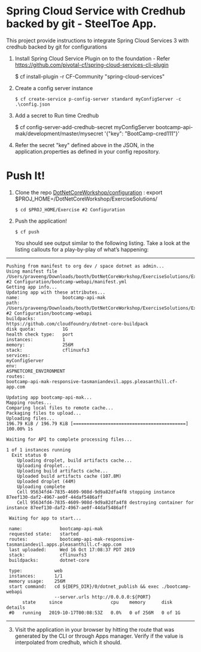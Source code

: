 Spring Cloud Service with Credhub backed by git - SteelToe App.
======================

This project provide instructions to integrate Spring Cloud Services 3 with credhub backed by git for configurations


1. Install Spring Cloud Service Plugin on to the foundation - Refer https://github.com/pivotal-cf/spring-cloud-services-cli-plugin

      $ cf install-plugin -r CF-Community "spring-cloud-services"

2. Create a config server instance

       $ cf create-service p-config-server standard myConfigServer -c .\config.json

3. Add a secret to Run time Credhub

      $ cf config-server-add-credhub-secret myConfigServer bootcamp-api-mak/development/master/mysecret '{"key": "BootCamp-cred111"}'

4. Refer the secret "key" defined above in the JSON, in the application.properties as defined in your config repository.


Push It!
========

1.  Clone the repo  [DotNetCoreWorkshop/configuration](https://github.com/pgottam/DotNetCoreWorkshop.git) :
        export $PROJ_HOME=/DotNetCoreWorkshop/ExerciseSolutions/

        $ cd $PROJ_HOME/Exercise #2 Configuration

2.  Push the application!

        $ cf push

    You should see output similar to the following listing. Take a look
    at the listing callouts for a play-by-play of what’s happening:

----

    Pushing from manifest to org dev / space dotnet as admin...
    Using manifest file /Users/praveeng/Downloads/booth/DotNetCoreWorkshop/ExerciseSolutions/Exercise #2 Configuration/bootcamp-webapi/manifest.yml
    Getting app info...
    Updating app with these attributes...
    name:                bootcamp-api-mak
    path:                /Users/praveeng/Downloads/booth/DotNetCoreWorkshop/ExerciseSolutions/Exercise #2 Configuration/bootcamp-webapi
    buildpacks:
    https://github.com/cloudfoundry/dotnet-core-buildpack
    disk quota:          1G
    health check type:   port
    instances:           1
    memory:              256M
    stack:               cflinuxfs3
    services:
    myConfigServer
    env:
    ASPNETCORE_ENVIRONMENT
    routes:
    bootcamp-api-mak-responsive-tasmaniandevil.apps.pleasanthill.cf-app.com

    Updating app bootcamp-api-mak...
    Mapping routes...
    Comparing local files to remote cache...
    Packaging files to upload...
    Uploading files...
    196.79 KiB / 196.79 KiB [==========================================] 100.00% 1s

    Waiting for API to complete processing files...

    1 of 1 instances running
      Exit status 0
        Uploading droplet, build artifacts cache...
        Uploading droplet...
        Uploading build artifacts cache...
        Uploaded build artifacts cache (107.8M)
        Uploaded droplet (44M)
        Uploading complete
        Cell 95634fd4-7835-4609-908d-9d9a82dfa4f8 stopping instance 87eef130-daf2-4967-ae0f-44daf5486aff
        Cell 95634fd4-7835-4609-908d-9d9a82dfa4f8 destroying container for instance 87eef130-daf2-4967-ae0f-44daf5486aff

     Waiting for app to start...

     name:              bootcamp-api-mak
     requested state:   started
     routes:            bootcamp-api-mak-responsive-tasmaniandevil.apps.pleasanthill.cf-app.com
     last uploaded:     Wed 16 Oct 17:08:37 PDT 2019
     stack:             cflinuxfs3
     buildpacks:        dotnet-core

     type:            web
     instances:       1/1
     memory usage:    256M
     start command:   cd ${DEPS_DIR}/0/dotnet_publish && exec ./bootcamp-webapi
                      --server.urls http://0.0.0.0:${PORT}
          state     since                  cpu    memory      disk      details
     #0   running   2019-10-17T00:08:53Z   0.0%   0 of 256M   0 of 1G   

----

3.  Visit the application in your browser by hitting the route that was
    generated by the CLI or through Apps manager. Verify if the value is interpolated from credhub, which it should.
